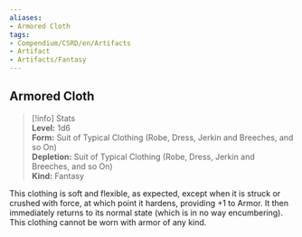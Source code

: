 ```yaml
---
aliases:
- Armored Cloth
tags:
- Compendium/CSRD/en/Artifacts
- Artifact
- Artifacts/Fantasy
---
```


  
## Armored Cloth  
>[!info] Stats  
> **Level:** 1d6  
> **Form:** Suit of Typical Clothing (Robe, Dress, Jerkin and Breeches, and so On)  
> **Depletion:** Suit of Typical Clothing (Robe, Dress, Jerkin and Breeches, and so On)  
> **Kind:** Fantasy
  
This clothing is soft and flexible, as expected, except when it is struck or crushed with force, at which point it hardens, providing +1 to Armor. It then immediately returns to its normal state (which is in no way encumbering). This clothing cannot be worn with armor of any kind.